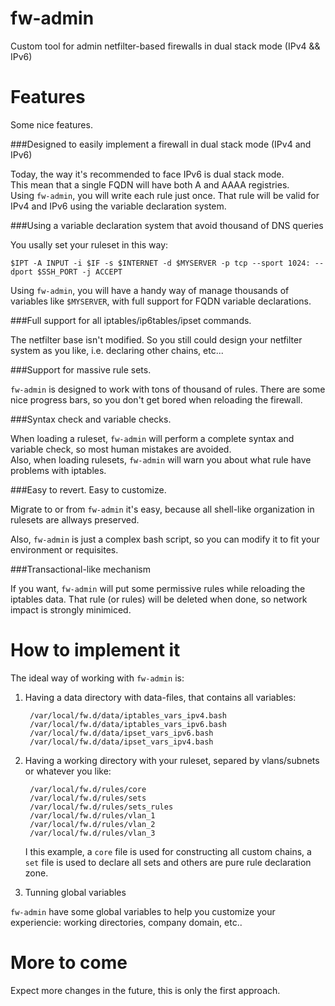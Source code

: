 fw-admin
========

Custom tool for admin netfilter-based firewalls in dual stack mode (IPv4 &amp;&amp; IPv6)

Features
========

Some nice features.

###Designed to easily implement a firewall in dual stack mode (IPv4 and IPv6)

Today, the way it's recommended to face IPv6 is dual stack mode.  
This mean that a single FQDN will have both A and AAAA registries.  
Using `fw-admin`, you will write each rule just once. That rule will be valid for IPv4 and IPv6 using the variable declaration system.  


###Using a variable declaration system that avoid thousand of DNS queries

You usally set your ruleset in this way:  

`$IPT -A INPUT -i $IF -s $INTERNET -d $MYSERVER -p tcp --sport 1024: --dport $SSH_PORT -j ACCEPT`  

Using `fw-admin`, you will have a handy way of manage thousands of variables like `$MYSERVER`, with full support for FQDN variable declarations.

###Full support for all iptables/ip6tables/ipset commands.

The netfilter base isn't modified. So you still could design your netfilter system as you like, i.e. declaring other chains, etc...


###Support for massive rule sets.

`fw-admin` is designed to work with tons of thousand of rules. There are some nice progress bars, so you don't get bored when reloading the firewall.

###Syntax check and variable checks.

When loading a ruleset, `fw-admin` will perform a complete syntax and variable check, so most human mistakes are avoided.  
Also, when loading rulesets, `fw-admin` will warn you about what rule have problems with iptables.


###Easy to revert. Easy to customize.

Migrate to or from `fw-admin` it's easy, because all shell-like organization in rulesets are allways preserved.

Also, `fw-admin` is just a complex bash script, so you can modify it to fit your environment or requisites.


###Transactional-like mechanism

If you want, `fw-admin` will put some permissive rules while reloading the iptables data. That rule (or rules) will be deleted when done, so network impact is strongly minimiced.


How to implement it
===================

The ideal way of working with `fw-admin` is:  

1. Having a data directory with data-files, that contains all variables:

		/var/local/fw.d/data/iptables_vars_ipv4.bash
		/var/local/fw.d/data/iptables_vars_ipv6.bash
		/var/local/fw.d/data/ipset_vars_ipv6.bash
		/var/local/fw.d/data/ipset_vars_ipv4.bash

2. Having a working directory with your ruleset, separed by vlans/subnets or whatever you like:

		/var/local/fw.d/rules/core
		/var/local/fw.d/rules/sets
		/var/local/fw.d/rules/sets_rules
		/var/local/fw.d/rules/vlan_1
		/var/local/fw.d/rules/vlan_2
		/var/local/fw.d/rules/vlan_3

	I this example, a `core` file is used for constructing all custom chains, a `set` file is used to declare all sets and others are pure rule declaration zone.  

3. Tunning global variables

`fw-admin` have some global variables to help you customize your experiencie: working directories, company domain, etc..



More to come
============

Expect more changes in the future, this is only the first approach.
